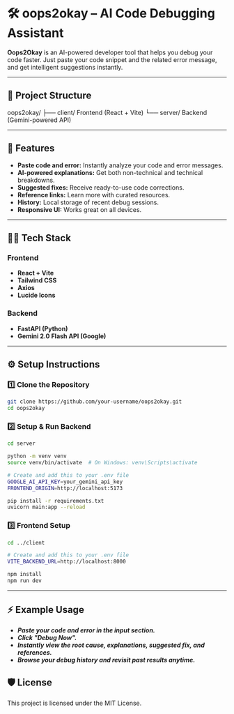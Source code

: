 # 🛠️ oops2okay – AI Code Debugging Assistant

**Oops2Okay** is an AI-powered developer tool that helps you debug your code faster. Just paste your code snippet and the related error message, and get intelligent suggestions instantly.

---

## 📁 Project Structure
oops2okay/
├── client/ Frontend (React + Vite)
└── server/ Backend (Gemini-powered API)

---

## 🚀 Features

- **Paste code and error:** Instantly analyze your code and error messages.
- **AI-powered explanations:** Get both non-technical and technical breakdowns.
- **Suggested fixes:** Receive ready-to-use code corrections.
- **Reference links:** Learn more with curated resources.
- **History:** Local storage of recent debug sessions.
- **Responsive UI:** Works great on all devices.

---

## 🧑‍💻 Tech Stack

### Frontend

- **React + Vite**
- **Tailwind CSS**
- **Axios**
- **Lucide Icons**

### Backend

- **FastAPI (Python)** 
- **Gemini 2.0 Flash API (Google)** 

---

## ⚙️ Setup Instructions

### 1️⃣ Clone the Repository

```bash
git clone https://github.com/your-username/oops2okay.git
cd oops2okay
```

### 2️⃣ Setup & Run Backend

```bash
cd server

python -m venv venv
source venv/bin/activate  # On Windows: venv\Scripts\activate

# Create and add this to your .env file
GOOGLE_AI_API_KEY=your_gemini_api_key
FRONTEND_ORIGIN=http://localhost:5173

pip install -r requirements.txt
uvicorn main:app --reload
```


### 3️⃣ Frontend Setup

```bash
cd ../client

# Create and add this to your .env file
VITE_BACKEND_URL=http://localhost:8000

npm install
npm run dev
```
---
## ⚡ Example Usage
- **_Paste your code and error in the input section._**
- **_Click "Debug Now"._**
- **_Instantly view the root cause, explanations, suggested fix, and references._**
- **_Browse your debug history and revisit past results anytime._**

## 🛡️ License
This project is licensed under the MIT License.